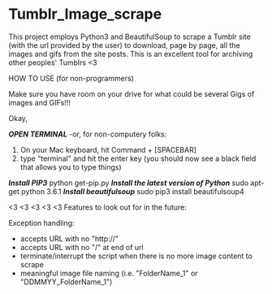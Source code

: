 # Tumblr_Image_scrape
This project employs Python3 and BeautifulSoup to scrape a Tumblr site (with the url provided by the user) to download, page by page, all the images and gifs from the site posts. This is an excellent tool for archiving other peoples' Tumblrs <3

HOW TO USE (for non-programmers)

Make sure you have room on your drive for what could be several Gigs of images and GIFs!!!

Okay,

***OPEN TERMINAL*** 
-or, for non-computery folks:
1) On your Mac keyboard, hit Command + [SPACEBAR]
2) type "terminal" and hit the enter key (you should now see a black field that allows you to type things)

***Install PIP3***
python get-pip.py
***Install the latest version of Python***
sudo apt-get python 3.6.1
***Install beautifulsoup***
sudo pip3 install beautifulsoup4

<3 <3 <3 <3 <3
Features to look out for in the future:

Exception handling:
- accepts URL with no "http://"
- accepts URL with no "/" at end of url
- terminate/interrupt the script when there is no more image content to scrape
- meaningful image file naming (i.e. "FolderName_1" or "DDMMYY_FolderName_1")
